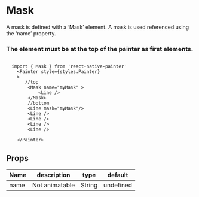 # Mask

A mask is defined with a ‘Mask’ element. A mask is used referenced using the ‘name’ property.

### The element must be at the top of the painter as first elements. ###

```JS

  import { Mask } from 'react-native-painter'
    <Painter style={styles.Painter} 
    >       
       //top
        <Mask name="myMask" >
            <Line />
        </Mask>   
        //bottom
        <Line mask="myMask"/>
        <Line />
        <Line />
        <Line />
        <Line />

    </Painter>
```

## Props

| Name | description | type | default |
| --- | --- | --- | --- |
| name | Not animatable | String | undefined |


